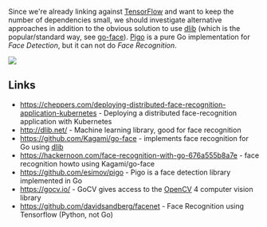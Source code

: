 Since we're already linking against [TensorFlow](../technologies/tensorflow.md) and want to keep the number of dependencies small, we should investigate alternative approaches in addition to the obvious solution to use [dlib](http://dlib.net/) (which is the popular/standard way, see [go-face](https://github.com/Kagami/go-face)). [Pigo](https://github.com/esimov/pigo) is a pure Go implementation for *Face Detection*, but it can not do *Face Recognition*.

![](https://www.facefirst.com/wp-content/uploads/2017/01/AdobeStock_123607404-copy.jpeg)

## Links ##
- https://cheppers.com/deploying-distributed-face-recognition-application-kubernetes - Deploying a distributed face-recognition application with Kubernetes
- http://dlib.net/ - Machine learning library, good for face recognition
- https://github.com/Kagami/go-face - implements face recognition for Go using [dlib](http://dlib.net/)
- https://hackernoon.com/face-recognition-with-go-676a555b8a7e - face recognition howto using Kagami/go-face
- https://github.com/esimov/pigo - Pigo is a face detection library implemented in Go
- https://gocv.io/ - GoCV gives access to the [OpenCV](https://opencv.org/) 4 computer vision library
- https://github.com/davidsandberg/facenet - Face Recognition using Tensorflow (Python, not Go)

